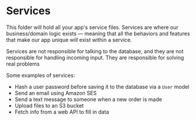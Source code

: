 # Services

This folder will hold all your app's service files. Services are where our business/domain logic exists — meaning that all the behaviors and features that make our app unique will exist within a service. 

Services are not responsible for talking to the database, and they are not responsible for handling incoming input. They are responsible for solving real problems

Some examples of services:

* Hash a user password before saving it to the database via a `User` model
* Send an email using Amazon SES
* Send a text message to someone when a new order is made
* Upload files to an S3 bucket
* Fetch info from a web API to fill in data

